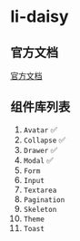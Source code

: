 # li-daisy

## 官方文档

[官方文档](https://li-daisy.lirous.com/)

## 组件库列表

1. `Avatar` ✅
2. `Collapse` ✅
3. `Drawer` ✅
4. `Modal` ✅
5. `Form`  
6. `Input`
7. `Textarea`
8. `Pagination`
9. `Skeleton`
10. `Theme`
11. `Toast`